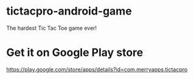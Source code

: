 # tictacpro-android-game
The hardest Tic Tac Toe game ever!

# Get it on Google Play store
https://play.google.com/store/apps/details?id=com.merryapps.tictacpro
